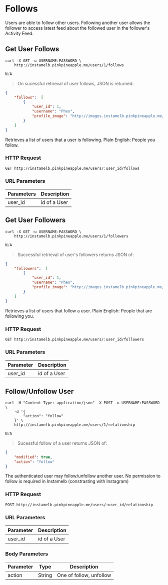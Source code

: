 # Follows

Users are able to follow other users. Following another user allows the follower to access latest feed about the followed user in the follower's Activity Feed.

## Get User Follows

```shell
curl -X GET -u USERNAME:PASSWORD \
    http://instamelb.pinkpineapple.me/users/1/follows
```

```java
N/A
```

> On sucessful retrieval of user follows, JSON is returned:

```json
{
    "follows":  [
        {
            "user_id": 1,
            "username": "Pheo",
            "profile_image": "http://images.instamelb.pinkpineapple.me/1.jpg"
        }
    ]
}
```

Retrieves a list of users that a user is following.
Plain English: People you follow.

### HTTP Request

`GET http://instamelb.pinkpineapple.me/users/:user_id/follows`

### URL Parameters

Parameters | Description
---------- | -----------
user_id | id of a User

## Get User Followers

```shell
curl -X GET -u USERNAME:PASSWORD \
    http://instamelb.pinkpineapple.me/users/1/followers
```

```java
N/A
```

> Successful retrieval of user's followers returns JSON of: 

```json
{
    "followers":  [
        {
            "user_id": 1,
            "username": "Pheo",
            "profile_image": "http://images.instamelb.pinkpineapple.me/1.jpg"
        }
    ]
}
```

Retrieves a list of users that follow a user.
Plain English: People that are following you.

### HTTP Request

`GET http://instamelb.pinkpineapple.me/users/:user_id/followers`

### URL Parameters
Parameter | Description
--------- | -----------
user_id | id of a User

## Follow/Unfollow User

```shell
curl -H "Content-Type: application/json" -X POST -u USERNAME:PASSWORD \
    -d '{
        "action": "follow"
    }' \
    http://instamelb.pinkpineapple.me/users/1/relationship
```

```java
N/A
```

> Sucessful follow of a user returns JSON of:

```json
{
    "modified": true,
    "action": "follow"
}
```

The authenticated user may follow/unfollow another user. No permission to follow is required in Instamelb (constrasting with Instagram)

### HTTP Request

`POST http://instamelb.pinkpineapple.me/users/:user_id/relationship`

### URL Parameters
Parameter | Description
--------- | -----------
user_id | id of a User

### Body Parameters
Parameter | Type | Description
--------- | ------- | -----------
action | String | One of follow, unfollow

